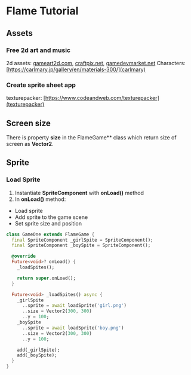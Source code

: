 # Flame Tutorial

## Assets

### Free 2d art and music

2d assets: [gameart2d.com](gameart2d), [craftpix.net](craftpix), [gamedevmarket.net](gamedevmarket)
Characters: [https://carlmary.jp/gallery/en/materials-300/](carlmary)

### Create sprite sheet app

texturepacker: [https://www.codeandweb.com/texturepacker](texturepacker)

## Screen size

There is property **size** in the FlameGame** class which return size of screen as **Vector2**.

## Sprite

### Load Sprite

1) Instantiate **SpriteComponent** with **onLoad()** method
2) In **onLoad()** method:

- Load sprite
- Add sprite to the game scene
- Set sprite size and position

```dart
class GameOne extends FlameGame {
  final SpriteComponent _girlSpite = SpriteComponent();
  final SpriteComponent _boySpite = SpriteComponent();

  @override
  Future<void>? onLoad() {
    _loadSpites();

    return super.onLoad();
  }

  Future<void> _loadSpites() async {
    _girlSpite
      ..sprite = await loadSprite('girl.png')
      ..size = Vector2(300, 300)
      ..y = 100;
    _boySpite
      ..sprite = await loadSprite('boy.png')
      ..size = Vector2(300, 300)
      ..y = 100;

    add(_girlSpite);
    add(_boySpite);
  }
}
```


